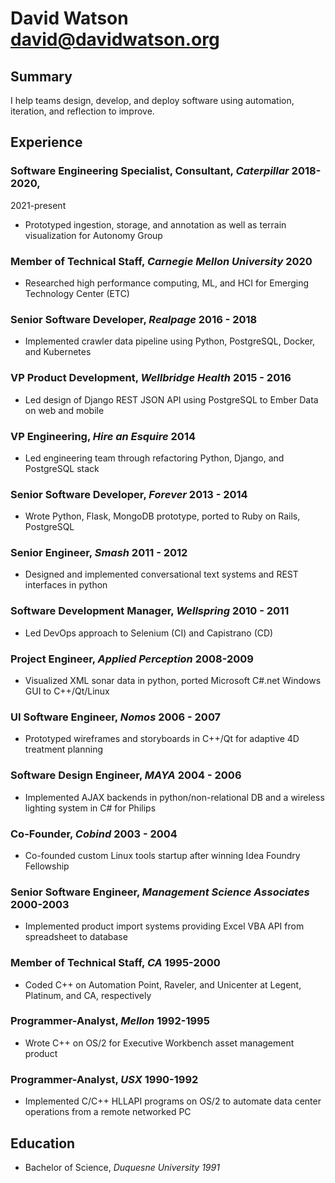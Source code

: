 # David Watson david@davidwatson.org

## Summary

I help teams design, develop, and deploy software using automation, iteration,
and reflection to improve.

## Experience

### Software Engineering Specialist, Consultant, _Caterpillar_ 2018-2020,
2021-present

  * Prototyped ingestion, storage, and annotation as well as terrain visualization for Autonomy Group

### Member of Technical Staff, _Carnegie Mellon University_ 2020

  * Researched high performance computing, ML, and HCI for Emerging Technology Center (ETC)

### Senior Software Developer, _Realpage_ 2016 - 2018

  * Implemented crawler data pipeline using Python, PostgreSQL, Docker, and Kubernetes

### VP Product Development, _Wellbridge Health_ 2015 - 2016

  * Led design of Django REST JSON API using PostgreSQL to Ember Data on web and mobile

### VP Engineering, _Hire an Esquire_ 2014

  * Led engineering team through refactoring Python, Django, and PostgreSQL stack

### Senior Software Developer, _Forever_ 2013 - 2014

  * Wrote Python, Flask, MongoDB prototype, ported to Ruby on Rails, PostgreSQL

### Senior Engineer, _Smash_ 2011 - 2012

  * Designed and implemented conversational text systems and REST interfaces in python

### Software Development Manager, _Wellspring_ 2010 - 2011

  * Led DevOps approach to Selenium (CI) and Capistrano (CD)

### Project Engineer, _Applied Perception_ 2008-2009

  * Visualized XML sonar data in python, ported Microsoft C#.net Windows GUI to C++/Qt/Linux

### UI Software Engineer, _Nomos_ 2006 - 2007

  * Prototyped wireframes and storyboards in C++/Qt for adaptive 4D treatment planning

### Software Design Engineer, _MAYA_ 2004 - 2006

  * Implemented AJAX backends in python/non-relational DB and a wireless lighting system in C# for Philips

### Co-Founder, _Cobind_ 2003 - 2004

  * Co-founded custom Linux tools startup after winning Idea Foundry Fellowship

### Senior Software Engineer, _Management Science Associates_ 2000-2003

  * Implemented product import systems providing Excel VBA API from spreadsheet to database 

### Member of Technical Staff, _CA_ 1995-2000

  * Coded C++ on Automation Point, Raveler, and Unicenter at Legent, Platinum, and CA, respectively 

### Programmer-Analyst, _Mellon_ 1992-1995

  * Wrote C++ on OS/2 for Executive Workbench asset management product 

### Programmer-Analyst, _USX_ 1990-1992

  * Implemented C/C++ HLLAPI programs on OS/2 to automate data center operations from a remote networked PC 

## Education

  * Bachelor of Science, _Duquesne University 1991_

